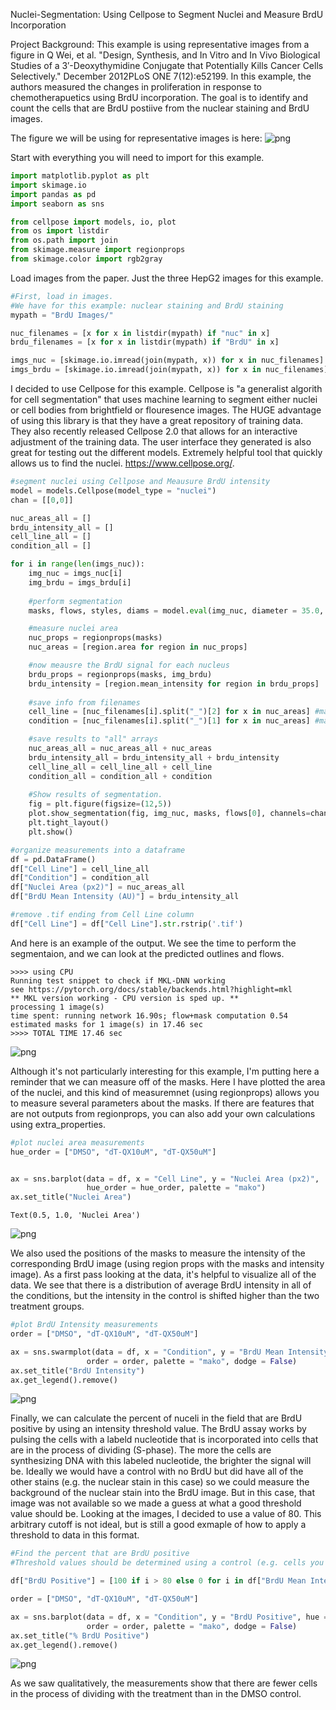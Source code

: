 Nuclei-Segmentation: Using Cellpose to Segment Nuclei and Measure BrdU Incorporation


Project Background:  This example is using representative images from a figure in Q Wei, et al. "Design, Synthesis, and In Vitro and In Vivo Biological Studies of a 3′-Deoxythymidine Conjugate that Potentially Kills Cancer Cells Selectively." December 2012PLoS ONE 7(12):e52199. In this example, the authors measured the changes in proliferation in response to chemotherapuetics using BrdU incorporation. The goal is to identify and count the cells that are BrdU postiive from the nuclear staining and BrdU images.  

The figure we will be using for representative images is here: ![png](BrdU_representative.png)


Start with everything you will need to import for this example.
```python
import matplotlib.pyplot as plt
import skimage.io
import pandas as pd
import seaborn as sns

from cellpose import models, io, plot
from os import listdir
from os.path import join
from skimage.measure import regionprops
from skimage.color import rgb2gray
```

Load images from the paper.  Just the three HepG2 images for this example.
```python
#First, load in images.
#We have for this example: nuclear staining and BrdU staining
mypath = "BrdU Images/"

nuc_filenames = [x for x in listdir(mypath) if "nuc" in x]
brdu_filenames = [x for x in listdir(mypath) if "BrdU" in x]

imgs_nuc = [skimage.io.imread(join(mypath, x)) for x in nuc_filenames]
imgs_brdu = [skimage.io.imread(join(mypath, x)) for x in nuc_filenames]
```

I decided to use Cellpose for this example.  Cellpose is "a generalist algorith for cell segmentation" that uses machine learning to segment either nuclei or cell bodies from brightfield or flouresence images.  The HUGE advantage of using this library is that they have a great repository of training data. They also recently released Cellpose 2.0 that allows for an interactive adjustment of the training data.  The user interface they generated is also great for testing out the different models.  Extremely helpful tool that quickly allows us to find the nuclei.  https://www.cellpose.org/.

```python
#segment nuclei using Cellpose and Meausure BrdU intensity 
model = models.Cellpose(model_type = "nuclei")
chan = [[0,0]]

nuc_areas_all = []
brdu_intensity_all = []
cell_line_all = []
condition_all = []

for i in range(len(imgs_nuc)):
    img_nuc = imgs_nuc[i]
    img_brdu = imgs_brdu[i]
   
    #perform segmentation
    masks, flows, styles, diams = model.eval(img_nuc, diameter = 35.0, channels = chan)

    #measure nuclei area
    nuc_props = regionprops(masks)
    nuc_areas = [region.area for region in nuc_props]

    #now meausre the BrdU signal for each nucleus
    brdu_props = regionprops(masks, img_brdu)
    brdu_intensity = [region.mean_intensity for region in brdu_props]
    
    #save info from filenames
    cell_line = [nuc_filenames[i].split("_")[2] for x in nuc_areas] #make dimension match above measurements
    condition = [nuc_filenames[i].split("_")[1] for x in nuc_areas] #make dimension match above measurements

    #save results to "all" arrays
    nuc_areas_all = nuc_areas_all + nuc_areas
    brdu_intensity_all = brdu_intensity_all + brdu_intensity
    cell_line_all = cell_line_all + cell_line
    condition_all = condition_all + condition
    
    #Show results of segmentation.  
    fig = plt.figure(figsize=(12,5))
    plot.show_segmentation(fig, img_nuc, masks, flows[0], channels=chan)
    plt.tight_layout()
    plt.show()

#organize measurements into a dataframe
df = pd.DataFrame()
df["Cell Line"] = cell_line_all
df["Condition"] = condition_all
df["Nuclei Area (px2)"] = nuc_areas_all
df["BrdU Mean Intensity (AU)"] = brdu_intensity_all

#remove .tif ending from Cell Line column
df["Cell Line"] = df["Cell Line"].str.rstrip('.tif')
```
And here is an example of the output.  We see the time to perform the segmentaion, and we can look at the predicted outlines and flows.

    >>>> using CPU
    Running test snippet to check if MKL-DNN working
    see https://pytorch.org/docs/stable/backends.html?highlight=mkl
    ** MKL version working - CPU version is sped up. **
    processing 1 image(s)
    time spent: running network 16.90s; flow+mask computation 0.54
    estimated masks for 1 image(s) in 17.46 sec
    >>>> TOTAL TIME 17.46 sec



    
![png](output_3_1.png)
    
Although it's not particularly interesting for this example, I'm putting here a reminder that we can measure off of the masks.  Here I have plotted the area of the nuclei, and this kind of measuremnet (using regionprops) allows you to measure several parameters about the masks.  If there are features that are not outputs from regionprops, you can also add your own calculations using extra_properties.  


```python
#plot nuclei area measurements
hue_order = ["DMSO", "dT-QX10uM", "dT-QX50uM"]


ax = sns.barplot(data = df, x = "Cell Line", y = "Nuclei Area (px2)",
                 hue_order = hue_order, palette = "mako")
ax.set_title("Nuclei Area")

```




    Text(0.5, 1.0, 'Nuclei Area')




    
![png](output_4_1.png)
    

We also used the positions of the masks to measure the intensity of the corresponding BrdU image (using region props with the masks and intensity image).  As a first pass looking at the data, it's helpful to visualize all of the data.  We see that there is a distribution of average BrdU intensity in all of the conditions, but the intensity in the control is shifted higher than the two treatment groups. 

```python
#plot BrdU Intensity measurements
order = ["DMSO", "dT-QX10uM", "dT-QX50uM"]

ax = sns.swarmplot(data = df, x = "Condition", y = "BrdU Mean Intensity (AU)", hue = "Condition", 
                 order = order, palette = "mako", dodge = False)
ax.set_title("BrdU Intensity")
ax.get_legend().remove()
```


    
![png](output_5_0.png)
    

Finally, we can calculate the percent of nuceli in the field that are BrdU positive by using an intensity threshold value.  The BrdU assay works by pulsing the cells with a labeld nucleotide that is incorporated into cells that are in the process of dividing (S-phase).  The more the cells are synthesizing DNA with this labeled nucleotide, the brighter the signal will be.  Ideally we would have a control with no BrdU but did have all of the other stains (e.g. the nuclear stain in this case) so we could measure the background of the nuclear stain into the BrdU image.  But in this case, that image was not available so we made a guess at what a good threshold value should be.  Looking at the images, I decided to use a value of 80.  This arbitrary cutoff is not ideal, but is still a good exmaple of how to apply a threshold to data in this format.

```python
#Find the percent that are BrdU positive
#Threshold values should be determined using a control (e.g. cells you are sure are not entering S-phase)

df["BrdU Positive"] = [100 if i > 80 else 0 for i in df["BrdU Mean Intensity (AU)"]]

order = ["DMSO", "dT-QX10uM", "dT-QX50uM"]

ax = sns.barplot(data = df, x = "Condition", y = "BrdU Positive", hue = "Condition", 
                 order = order, palette = "mako", dodge = False)
ax.set_title("% BrdU Positive")
ax.get_legend().remove()
```


    
![png](output_6_0.png)
    

As we saw qualitatively, the measurements show that there are fewer cells in the process of dividing with the treatment than in the DMSO control.


